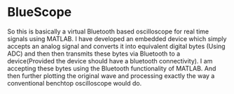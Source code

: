 # BlueScope
So this is basically a virtual Bluetooth based oscilloscope for real time signals using MATLAB. I have developed an embedded 
device which simply accepts an analog signal and converts it into equivalent digital bytes (Using ADC) and then then transmits
these bytes via Bluetooth to a device(Provided the device should have a bluetooth connectivity). I am accepting these bytes using 
the Bluetooth functionality of MATLAB. And then further plotting the original wave and processing exactly the way a conventional
benchtop oscilloscope would do. 
